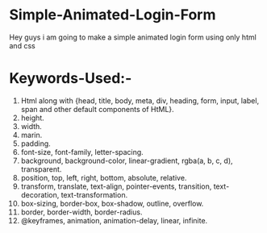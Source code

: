 # Simple-Animated-Login-Form
Hey guys i am going to make a simple animated login form using only html and css

# Keywords-Used:-

1. Html along with {head, title, body, meta, div, heading, form, input, label, span and other default components of HtML}.
2. height.
3. width.
4. marin.
5. padding.
6. font-size, font-family, letter-spacing.
7. background, background-color, linear-gradient, rgba(a, b, c, d), transparent.
8. position, top, left, right, bottom, absolute, relative.
9. transform, translate, text-align, pointer-events, transition, text-decoration, text-transformation.
10. box-sizing, border-box, box-shadow, outline, overflow.
11. border, border-width, border-radius.
12. @keyframes, animation, animation-delay, linear, infinite.

